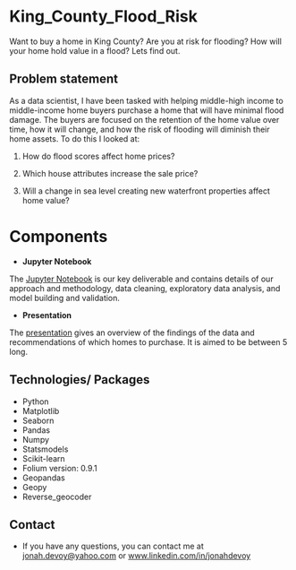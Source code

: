 # King_County_Flood_Risk
Want to buy a home in King County? Are you at risk for flooding? How will your home hold value in a flood? Lets find out.


## Problem statement

As a data scientist, I have been tasked with helping middle-high income to middle-income home buyers purchase a home that will have minimal flood damage. The buyers are focused on the retention of the home value over time, how it will change, and how the risk of flooding will diminish their home assets.
To do this I looked at: 

1.  How do flood scores affect home prices?

2. Which house attributes increase the sale price?

3. Will a change in sea level creating new waterfront properties affect home value?


# Components

* **Jupyter Notebook**

The [Jupyter Notebook](https://github.com/jj862/King_County_Flood_Risk/edit/main/README.md) is our key deliverable and contains details of our approach and methodology, data cleaning, exploratory data analysis, and model building and validation. 

* **Presentation**

The [presentation](https://github.com/jj862/King_County_Flood_Risk/blob/main/Your%20big%20idea.pdf) gives an overview of the findings of the data and recommendations of which homes to purchase.  It is aimed to be between 5  long.


## Technologies/ Packages

* Python 
* Matplotlib
* Seaborn 
* Pandas 
* Numpy
* Statsmodels 
* Scikit-learn 
* Folium version: 0.9.1 
* Geopandas 
* Geopy 
* Reverse_geocoder

## Contact

* If you have any questions, you can contact me at jonah.devoy@yahoo.com or www.linkedin.com/in/jonahdevoy

